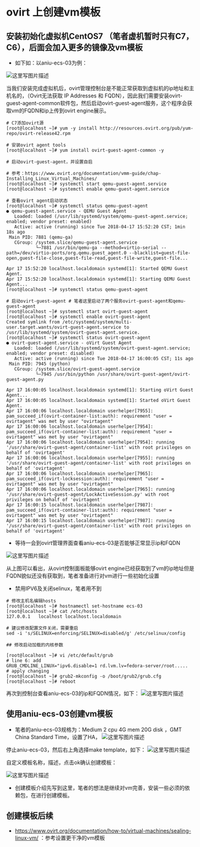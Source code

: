# ovirt 上创建vm模板

## 安装初始化虚拟机CentOS7 （笔者虚机暂时只有C7，C6），后面会加入更多的镜像及vm模板

- 如下如：以aniu-ecs-03为例：

![这里写图片描述](https://img-blog.csdn.net/20180417154058788?watermark/2/text/aHR0cHM6Ly9ibG9nLmNzZG4ubmV0L3doMjExMjEy/font/5a6L5L2T/fontsize/400/fill/I0JBQkFCMA==/dissolve/70)

当我们安装完成虚拟机后，ovirt管理控制台是不能正常获取到虚拟机的ip地址和主机名的，（Ovirt无法获取 IP Addresses 和 FQDN），因此我们需要安装ovirt-guest-agent-common软件包，然后启动ovirt-guest-agent服务，这个程序会获取vm的FQDN和ip上传到ovirt engine展示。

```
# C7添加ovirt源
[root@localhost ~]# yum -y install http://resources.ovirt.org/pub/yum-repo/ovirt-release42.rpm

# 安装ovirt agent tools
[root@localhost ~]# yum install ovirt-guest-agent-common -y

# 启动ovirt-guest-agent，并设置自启

# 参考：https://www.ovirt.org/documentation/vmm-guide/chap-Installing_Linux_Virtual_Machines/
[root@localhost ~]# systemctl start qemu-guest-agent.service
[root@localhost ~]# systemctl enable qemu-guest-agent.service

# 查看ovirt agent启动状态
[root@localhost ~]# systemctl status qemu-guest-agent
● qemu-guest-agent.service - QEMU Guest Agent
   Loaded: loaded (/usr/lib/systemd/system/qemu-guest-agent.service; enabled; vendor preset: enabled)
   Active: active (running) since Tue 2018-04-17 15:52:20 CST; 1min 18s ago
 Main PID: 7881 (qemu-ga)
   CGroup: /system.slice/qemu-guest-agent.service
           └─7881 /usr/bin/qemu-ga --method=virtio-serial --path=/dev/virtio-ports/org.qemu.guest_agent.0 --blacklist=guest-file-open,guest-file-close,guest-file-read,guest-file-write,guest-file...

Apr 17 15:52:20 localhost.localdomain systemd[1]: Started QEMU Guest Agent.
Apr 17 15:52:20 localhost.localdomain systemd[1]: Starting QEMU Guest Agent...
[root@localhost ~]# systemctl status qemu-guest-agent

# 启动ovirt-guest-agent # 笔者这里启动了两个服务ovirt-guest-agent和qemu-guest-agent
[root@localhost ~]# systemctl start ovirt-guest-agent
[root@localhost ~]# systemctl enable ovirt-guest-agent
Created symlink from /etc/systemd/system/multi-user.target.wants/ovirt-guest-agent.service to /usr/lib/systemd/system/ovirt-guest-agent.service.
[root@localhost ~]# systemctl status ovirt-guest-agent
● ovirt-guest-agent.service - oVirt Guest Agent
   Loaded: loaded (/usr/lib/systemd/system/ovirt-guest-agent.service; enabled; vendor preset: disabled)
   Active: active (running) since Tue 2018-04-17 16:00:05 CST; 11s ago
 Main PID: 7945 (python)
   CGroup: /system.slice/ovirt-guest-agent.service
           └─7945 /usr/bin/python /usr/share/ovirt-guest-agent/ovirt-guest-agent.py

Apr 17 16:00:05 localhost.localdomain systemd[1]: Starting oVirt Guest Agent...
Apr 17 16:00:05 localhost.localdomain systemd[1]: Started oVirt Guest Agent.
Apr 17 16:00:06 localhost.localdomain userhelper[7955]: pam_succeed_if(ovirt-container-list:auth): requirement "user = ovirtagent" was met by user "ovirtagent"
Apr 17 16:00:06 localhost.localdomain userhelper[7954]: pam_succeed_if(ovirt-container-list:auth): requirement "user = ovirtagent" was met by user "ovirtagent"
Apr 17 16:00:06 localhost.localdomain userhelper[7954]: running '/usr/share/ovirt-guest-agent/container-list' with root privileges on behalf of 'ovirtagent'
Apr 17 16:00:06 localhost.localdomain userhelper[7955]: running '/usr/share/ovirt-guest-agent/container-list' with root privileges on behalf of 'ovirtagent'
Apr 17 16:00:06 localhost.localdomain userhelper[7965]: pam_succeed_if(ovirt-locksession:auth): requirement "user = ovirtagent" was met by user "ovirtagent"
Apr 17 16:00:06 localhost.localdomain userhelper[7965]: running '/usr/share/ovirt-guest-agent/LockActiveSession.py' with root privileges on behalf of 'ovirtagent'
Apr 17 16:00:15 localhost.localdomain userhelper[7987]: pam_succeed_if(ovirt-container-list:auth): requirement "user = ovirtagent" was met by user "ovirtagent"
Apr 17 16:00:15 localhost.localdomain userhelper[7987]: running '/usr/share/ovirt-guest-agent/container-list' with root privileges on behalf of 'ovirtagent'
```


- 等待一会到ovirt管理界面查看aniu-ecs-03是否能够正常显示ip和FQDN

![这里写图片描述](https://img-blog.csdn.net/20180417160419801?watermark/2/text/aHR0cHM6Ly9ibG9nLmNzZG4ubmV0L3doMjExMjEy/font/5a6L5L2T/fontsize/400/fill/I0JBQkFCMA==/dissolve/70)

从上图可以看出，从ovirt控制面板能够ovirt engine已经获取到了vm的ip地址但是 FQDN貌似还没有获取到，笔者准备进行对vm进行一些初始化设置

- 禁用IPV6及关闭selinux，笔者用不到

```
# 修改主机名编辑hosts
[root@localhost ~]# hostnamectl set-hostname ecs-03
[root@localhost ~]# cat /etc/hosts
127.0.0.1   localhost localhost.localdomain

# 建议修改配置文件关闭，需要重启
sed -i 's/SELINUX=enforcing/SELINUX=disabled/g' /etc/selinux/config

## 修改启动加载的内核参数

[root@localhost ~]# vi /etc/default/grub
# line 6: add
GRUB_CMDLINE_LINUX="ipv6.disable=1 rd.lvm.lv=fedora-server/root.....
# apply changing
[root@localhost ~]# grub2-mkconfig -o /boot/grub2/grub.cfg 
[root@localhost ~]# reboot 
```

再次到控制台查看aniu-ecs-03的ip和FQDN情况，如下：
![这里写图片描述](https://img-blog.csdn.net/20180417161209871?watermark/2/text/aHR0cHM6Ly9ibG9nLmNzZG4ubmV0L3doMjExMjEy/font/5a6L5L2T/fontsize/400/fill/I0JBQkFCMA==/dissolve/70)

## 使用aniu-ecs-03创建vm模板

- 笔者的aniu-ecs-03规格为：Medium  2 cpu 4G mem  20G disk ，GMT China Standard Time，设置了HA，
![这里写图片描述](https://img-blog.csdn.net/20180417161628873?watermark/2/text/aHR0cHM6Ly9ibG9nLmNzZG4ubmV0L3doMjExMjEy/font/5a6L5L2T/fontsize/400/fill/I0JBQkFCMA==/dissolve/70)

停止aniu-ecs-03，然后右上角选择make template，如下：
![这里写图片描述](https://img-blog.csdn.net/20180417164539704?watermark/2/text/aHR0cHM6Ly9ibG9nLmNzZG4ubmV0L3doMjExMjEy/font/5a6L5L2T/fontsize/400/fill/I0JBQkFCMA==/dissolve/70)

自定义模板名称，描述，点击ok确认创建模板：

![这里写图片描述](https://img-blog.csdn.net/20180417171802468?watermark/2/text/aHR0cHM6Ly9ibG9nLmNzZG4ubmV0L3doMjExMjEy/font/5a6L5L2T/fontsize/400/fill/I0JBQkFCMA==/dissolve/70)

- 创建模板介绍先写到这里，笔者的想法是继续对vm完善，安装一些必须的依赖包，在进行创建模板。


## 创建模板后续

- https://www.ovirt.org/documentation/how-to/virtual-machines/sealing-linux-vm/ ：参考设置更干净的vm模板
